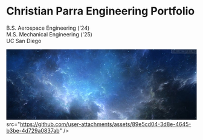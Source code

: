 # Christian Parra Engineering Portfolio
B.S. Aerospace Engineering ('24)\
M.S. Mechanical Engineering ('25)\
UC San Diego

![Frong Page](TimelineCovers.pro_ultra-hd-space-facebook-cover.jpg)
src="https://github.com/user-attachments/assets/89e5cd04-3d8e-4645-b3be-4d729a0837ab" />
